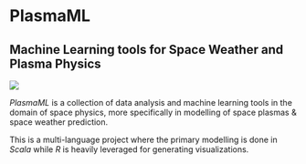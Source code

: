 # PlasmaML

Machine Learning tools for Space Weather and Plasma Physics
---------------------------
![](http://www.nasa.gov/images/content/607990main1_FAQ13-670.jpg)

*PlasmaML* is a collection of data analysis and machine learning tools in the domain of space physics, more specifically in modelling of space plasmas & space weather prediction.

This is a multi-language project where the primary modelling is done in *Scala* while *R* is heavily leveraged for generating visualizations.
